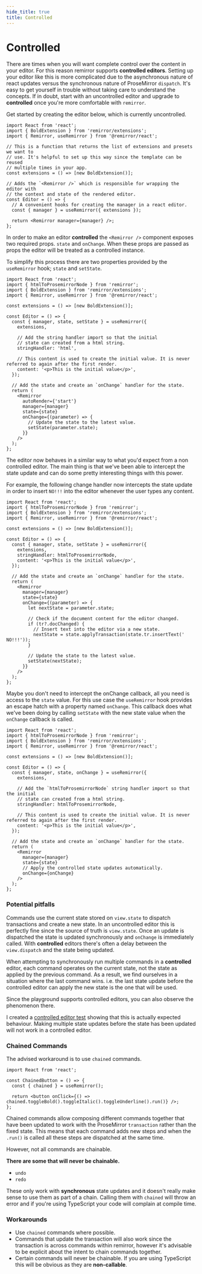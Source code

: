 ```yaml
---
hide_title: true
title: Controlled
---
```


# Controlled

There are times when you will want complete control over the content in your editor. For this reason remirror supports **controlled editors**. Setting up your editor like this is more complicated due to the asynchronous nature of react updates versus the synchronous nature of ProseMirror `dispatch`. It's easy to get yourself in trouble without taking care to understand the concepts. If in doubt, start with an uncontrolled editor and upgrade to **controlled** once you're more comfortable with `remirror`.

Get started by creating the editor below, which is currently uncontrolled.

```tsx
import React from 'react';
import { BoldExtension } from 'remirror/extensions';
import { Remirror, useRemirror } from '@remirror/react';

// This is a function that returns the list of extensions and presets we want to
// use. It's helpful to set up this way since the template can be reused
// multiple times in your app.
const extensions = () => [new BoldExtension()];

// Adds the `<Remirror />` which is responsible for wrapping the editor with
// the context and state of the rendered editor.
const Editor = () => {
  // A convenient hooks for creating the manager in a react editor.
  const { manager } = useRemirror({ extensions });

  return <Remirror manager={manager} />;
};
```

In order to make an editor **controlled** the `<Remirror />` component exposes two required props. `state` and `onChange`. When these props are passed as props the editor will be treated as a controlled instance.

To simplify this process there are two properties provided by the `useRemirror` hook; `state` and `setState`.

```tsx
import React from 'react';
import { htmlToProsemirrorNode } from 'remirror';
import { BoldExtension } from 'remirror/extensions';
import { Remirror, useRemirror } from '@remirror/react';

const extensions = () => [new BoldExtension()];

const Editor = () => {
  const { manager, state, setState } = useRemirror({
    extensions,

    // Add the string handler import so that the initial
    // state can created from a html string.
    stringHandler: 'html',

    // This content is used to create the initial value. It is never referred to again after the first render.
    content: '<p>This is the initial value</p>',
  });

  // Add the state and create an `onChange` handler for the state.
  return (
    <Remirror
      autoRender={'start'}
      manager={manager}
      state={state}
      onChange={(parameter) => {
        // Update the state to the latest value.
        setState(parameter.state);
      }}
    />
  );
};
```

The editor now behaves in a similar way to what you'd expect from a non controlled editor. The main thing is that we've been able to intercept the state update and can do some pretty interesting things with this power.

For example, the following change handler now intercepts the state update in order to insert `NO!!!` into the editor whenever the user types any content.

```tsx
import React from 'react';
import { htmlToProsemirrorNode } from 'remirror';
import { BoldExtension } from 'remirror/extensions';
import { Remirror, useRemirror } from '@remirror/react';

const extensions = () => [new BoldExtension()];

const Editor = () => {
  const { manager, state, setState } = useRemirror({
    extensions,
    stringHandler: htmlToProsemirrorNode,
    content: '<p>This is the initial value</p>',
  });

  // Add the state and create an `onChange` handler for the state.
  return (
    <Remirror
      manager={manager}
      state={state}
      onChange={(parameter) => {
        let nextState = parameter.state;

        // Check if the document content for the editor changed.
        if (tr?.docChanged) {
          // Insert text into the editor via a new state.
          nextState = state.applyTransaction(state.tr.insertText(' NO!!!'));
        }

        // Update the state to the latest value.
        setState(nextState);
      }}
    />
  );
};
```

Maybe you don't need to intercept the onChange callback, all you need is access to the `state` value. For this use case the `useRemirror` hook provides an escape hatch with a property named `onChange`. This callback does what we've been doing by calling `setState` with the new state value when the `onChange` callback is called.

```tsx
import React from 'react';
import { htmlToProsemirrorNode } from 'remirror';
import { BoldExtension } from 'remirror/extensions';
import { Remirror, useRemirror } from '@remirror/react';

const extensions = () => [new BoldExtension()];

const Editor = () => {
  const { manager, state, onChange } = useRemirror({
    extensions,

    // Add the `htmlToProsemirrorNode` string handler import so that the initial
    // state can created from a html string.
    stringHandler: htmlToProsemirrorNode,

    // This content is used to create the initial value. It is never referred to again after the first render.
    content: '<p>This is the initial value</p>',
  });

  // Add the state and create an `onChange` handler for the state.
  return (
    <Remirror
      manager={manager}
      state={state}
      // Apply the controlled state updates automatically.
      onChange={onChange}
    />
  );
};
```

### Potential pitfalls

Commands use the current state stored on `view.state` to dispatch transactions and create a new state. In an uncontrolled editor this is perfectly fine since the source of truth is `view.state`. Once an update is dispatched the state is updated synchronously and `onChange` is immediately called. With **controlled** editors there's often a delay between the `view.dispatch` and the state being updated.

When attempting to synchronously run multiple commands in a **controlled** editor, each command operates on the current state, not the state as applied by the previous command. As a result, we find ourselves in a situation where the last command wins. i.e. the last state update before the controlled editor can apply the new state is the one that will be used.

Since the playground supports controlled editors, you can also observe the phenomenon there.

I created a [controlled editor test](https://github.com/remirror/remirror/blob/7477b9357368d62e201d05db4d9872954ae13c11/packages/%40remirror/react/src/components/__tests__/react-editor-controlled.spec.tsx#L368-L418) showing that this is actually expected behaviour. Making multiple state updates before the state has been updated will not work in a controlled editor.

### Chained Commands

The advised workaround is to use `chained` commands.

```tsx
import React from 'react';

const ChainedButton = () => {
  const { chained } = useRemirror();

  return <button onClick={() => chained.toggleBold().toggleItalic().toggleUnderline().run()} />;
};
```

Chained commands allow composing different commands together that have been updated to work with the ProseMirror `transaction` rather than the fixed state. This means that each command adds new steps and when the `.run()` is called all these steps are dispatched at the same time.

However, not all commands are chainable.

**There are some that will never be chainable.**

- `undo`
- `redo`

These only work with **synchronous** state updates and it doesn't really make sense to use them as part of a chain. Calling them with `chained` will throw an error and if you're using TypeScript your code will complain at compile time.

### Workarounds

- Use `chained` commands where possible.
- Commands that update the transaction will also work since the transaction is across commands within remirror, however it's advisable to be explicit about the intent to chain commands together.
- Certain commands will never be chainable. If you are using TypeScript this will be obvious as they are **non-callable**.
